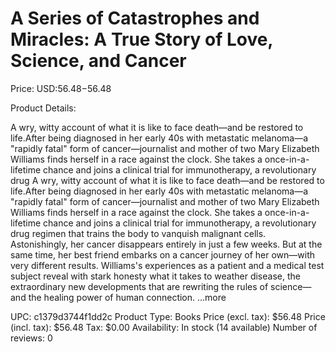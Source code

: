 # A Series of Catastrophes and Miracles: A True Story of Love, Science, and Cancer

Price: USD:$56.48-$56.48

Product Details:

A wry, witty account of what it is like to face death—and be restored to life.After being diagnosed in her early 40s with metastatic melanoma—a "rapidly fatal" form of cancer—journalist and mother of two Mary Elizabeth Williams finds herself in a race against the clock. She takes a once-in-a-lifetime chance and joins a clinical trial for immunotherapy, a revolutionary drug A wry, witty account of what it is like to face death—and be restored to life.After being diagnosed in her early 40s with metastatic melanoma—a "rapidly fatal" form of cancer—journalist and mother of two Mary Elizabeth Williams finds herself in a race against the clock. She takes a once-in-a-lifetime chance and joins a clinical trial for immunotherapy, a revolutionary drug regimen that trains the body to vanquish malignant cells. Astonishingly, her cancer disappears entirely in just a few weeks. But at the same time, her best friend embarks on a cancer journey of her own—with very different results. Williams's experiences as a patient and a medical test subject reveal with stark honesty what it takes to weather disease, the extraordinary new developments that are rewriting the rules of science—and the healing power of human connection. ...more

UPC: c1379d3744f1dd2c
Product Type: Books
Price (excl. tax): $56.48
Price (incl. tax): $56.48
Tax: $0.00
Availability: In stock (14 available)
Number of reviews: 0